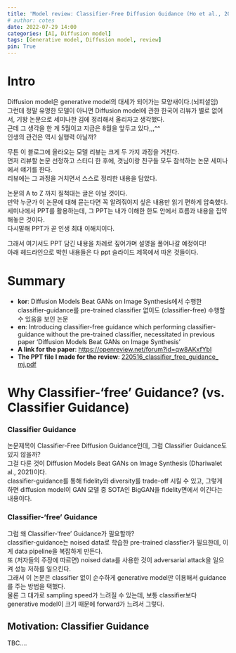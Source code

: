```yaml
---
title: 'Model review: Classifier-Free Diffusion Guidance (Ho et al., 2021)'
# author: cotes
date: 2022-07-29 14:00
categories: [AI, Diffusion model]
tags: [Generative model, Diffusion model, review]
pin: True
---
```

# Intro
Diffusion model은 generative model의 대세가 되어가는 모양새이다.(뇌피셜임)  
그런데 정말 유명한 모델이 아니면 Diffusion model에 관한 한국어 리뷰가 별로 없어서, 기왕 논문으로 세미나한 김에 정리해서 올리자고 생각했다.  
근데 그 생각을 한 게 5월이고 지금은 8월을 앞두고 있다,,,^^  
인생의 관건은 역시 실행력 아닐까?  

무튼 이 블로그에 올라오는 모델 리뷰는 크게 두 가지 과정을 거친다.  
먼저 리뷰할 논문 선정하고 스터디 한 후에, 겻님이랑 친구들 모두 참석하는 논문 세미나에서 얘기를 한다.  
리뷰에는 그 과정을 거치면서 스스로 정리한 내용을 담았다.  

논문의 A to Z 까지 질척대는 글은 아닐 것이다.  
만약 누군가 이 논문에 대해 묻는다면 꼭 알려줘야지 싶은 내용만 읽기 편하게 압축했다.  
세미나에서 PPT를 활용하는데, 그 PPT는 내가 이해한 한도 안에서 흐름과 내용을 집약해놓은 것이다.  
다시말해 PPT가 곧 인생 최대 이해치이다.  

그래서 여기서도 PPT 담긴 내용을 차례로 짚어가며 설명을 풀어나갈 예정이다!  
아래 헤드라인으로 박힌 내용들은 다 ppt 슬라이드 제목에서 따온 것들이다. 

# Summary
- **kor**: Diffusion Models Beat GANs on Image Synthesis에서 수행한 classifier-guidance를 pre-trained classifier 없이도 (classifier-free) 수행할 수 있음을 보인 논문  
- **en**: Introducing classifier-free guidance which performing classifier-guidance without the pre-trained classifier, necessitated in previous paper ‘Diffusion Models Beat GANs on Image Synthesis’  
- **A link for the paper**: <https://openreview.net/forum?id=qw8AKxfYbI>
- **The PPT file I made for the review**: [220516_classifier_free_guidance_ mj.pdf](https://github.com/mjbooo/mjbooo.github.io/files/9216156/220516_classifier_free_guidance_with_ref_mj.pdf)

# Why Classifier-‘free’ Guidance? (vs. Classifier Guidance)
### Classifier Guidance  
논문제목이 Classifier-Free Diffusion Guidance인데, 그럼 Classifier Guidance도 있지 않을까?  
그걸 다룬 것이 Diffusion Models Beat GANs on Image Synthesis (Dhariwalet al., 2021)이다.  
classifier-guidance를 통해 fidelity와 diversity를 trade-off 시킬 수 있고, 그렇게 하면 diffusion model이 GAN 모델 중 SOTA인 BigGAN을 fidelity면에서 이긴다는 내용이다.
<!-- ### 여기에 사진넣고 -->


### Classifier-‘free’ Guidance
그럼 왜 Classifier-‘free’ Guidance가 필요할까?  
classifier-guidance는 noised data로 학습한 pre-trained classfier가 필요한데, 이게 data pipeline을 복잡하게 만든다.  
또 (저자들의 주장에 따르면) noised data를 사용한 것이 adversarial attack을 일으켜 성능 저하를 일으킨다.  
그래서 이 논문은 classifier 없이 순수하게 generative model만 이용해서 guidance를 주는 방법을 택했다.  
물론 그 대가로 sampling speed가 느려질 수 있는데, 보통 classifier보다 generative model이 크기 때문에 forward가 느려서 그렇다.

## Motivation: Classifier Guidance




TBC....



